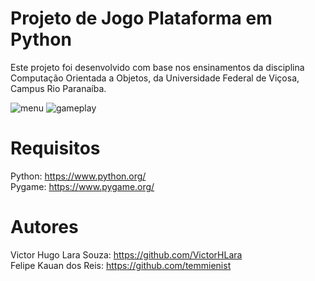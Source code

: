 # Projeto de Jogo Plataforma em Python
Este projeto foi desenvolvido com base nos ensinamentos da disciplina Computação Orientada a Objetos, da Universidade Federal de Viçosa, Campus Rio Paranaíba.

![menu](https://github.com/user-attachments/assets/9beff3c9-5b02-4d7c-9ab7-38ef26a44dae) ![gameplay](https://github.com/user-attachments/assets/aca0cd25-eaca-4230-9903-3af166178cac)

# Requisitos
Python: https://www.python.org/  
Pygame: https://www.pygame.org/

# Autores
Victor Hugo Lara Souza: https://github.com/VictorHLara  
Felipe Kauan dos Reis: https://github.com/temmienist
